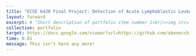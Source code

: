 ```yaml
---
title: "ECSE 6420 Final Project: Detection of Acute Lymphoblastic Leukemia Using Convolutional Neural Networks"
layout: forward
excerpt: # "Short description of portfolio item number 1<br/><img src='/images/500x300.png'>"
collection: portfolio
target: https://docs.google.com/viewer?url=https://github.com/abenecchi/abenecchi.github.io/raw/main/benecchiLeukemiaCNNFinal.pdf
time: 0.01
message: This isn't here any more!
---
```

